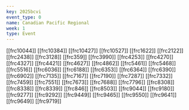 ```yaml
---
key: 2025bcvi
event_type: 0
name: Canadian Pacific Regional
week: 1
type: Event
---
```

[[frc10044]]
[[frc10384]]
[[frc10427]]
[[frc10527]]
[[frc1622]]
[[frc2122]]
[[frc2438]]
[[frc3128]]
[[frc359]]
[[frc3990]]
[[frc4253]]
[[frc4270]]
[[frc4327]]
[[frc4421]]
[[frc4627]]
[[frc4862]]
[[frc5461]]
[[frc5468]]
[[frc5516]]
[[frc6036]]
[[frc6188]]
[[frc6353]]
[[frc6364]]
[[frc6390]]
[[frc6902]]
[[frc7135]]
[[frc7167]]
[[frc7190]]
[[frc7287]]
[[frc7332]]
[[frc7459]]
[[frc7551]]
[[frc7673]]
[[frc7688]]
[[frc7796]]
[[frc8308]]
[[frc8338]]
[[frc8339]]
[[frc846]]
[[frc8503]]
[[frc9044]]
[[frc9180]]
[[frc9277]]
[[frc9292]]
[[frc9449]]
[[frc9465]]
[[frc9550]]
[[frc9641]]
[[frc9649]]
[[frc9719]]
